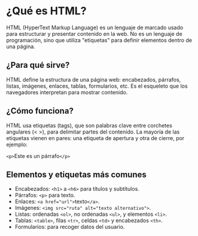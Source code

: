 # ¿Qué es HTML?
HTML (HyperText Markup Language) es un lenguaje de marcado usado para estructurar y presentar contenido en la web. No es un lenguaje de programación, sino que utiliza "etiquetas" para definir elementos dentro de una página.

## ¿Para qué sirve?
HTML define la estructura de una página web: encabezados, párrafos, listas, imágenes, enlaces, tablas, formularios, etc. Es el esqueleto que los navegadores interpretan para mostrar contenido.

## ¿Cómo funciona?
HTML usa etiquetas (tags), que son palabras clave entre corchetes angulares (< >), para delimitar partes del contenido. La mayoría de las etiquetas vienen en pares: una etiqueta de apertura y otra de cierre, por ejemplo:

`<p>`Este es un párrafo`</p>`

## Elementos y etiquetas más comunes
- Encabezados: `<h1>` a `<h6>` para títulos y subtítulos.
- Párrafos: `<p>` para texto.
- Enlaces: `<a href="url">`texto`</a>`.
- Imágenes: `<img src="ruta" alt="texto alternativo">`.
- Listas: ordenadas `<ol>`, no ordenadas `<ul>`, y elementos `<li>`.
- Tablas: `<table>`, filas `<tr>`, celdas `<td>` y encabezados `<th>`.
- Formularios: para recoger datos del usuario.

